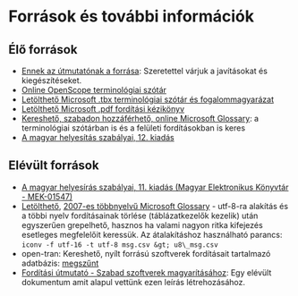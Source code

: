 # Források és további információk

## Élő források

- [Ennek az útmutatónak a forrása](https://gitlab.com/fsfhu/forditas-hogyan): Szeretettel várjuk a javításokat és kiegészítéseket.
- [Online OpenScope terminológiai szótár](https://bkil.github.io/openscope-dict-eng-hun/)
- [Letölthető Microsoft .tbx terminológiai szótár és fogalommagyarázat](https://microsoft.com/en-us/language/terminology)
- [Letölthető Microsoft .pdf fordítási kézikönyv](https://microsoft.com/en-us/language/StyleGuides)
- [Kereshető, szabadon hozzáférhető, online Microsoft Glossary](https://microsoft.com/en-us/language/Search): a terminológiai szótárban is és a felületi fordításokban is keres
- [A magyar helyesítás szabályai, 12. kiadás](https://helyesiras.mta.hu/helyesiras/default/akh12)

## Elévült források

- [A magyar helyesírás szabályai, 11. kiadás (Magyar Elektronikus Könyvtár - MEK-01547)](http://mek.oszk.hu/01500/01547/index.phtml)
- [Letölthető](https://web.archive.org/web/20070316004131/http://download.microsoft.com/download/f/7/8/f788e754-4107-4330-a468-c179168a846f/Microsoft_Terminology_20070130.zip), [2007-es többnyelvű Microsoft Glossary](https://web.archive.org/web/20070203195501/http://www.microsoft.com/globaldev/tools/MILSGlossary.mspx) - utf-8-ra alakítás és a többi nyelv fordításainak törlése (táblázatkezelők kezelik) után egyszerűen grepelhető, hasznos ha valami nagyon ritka kifejezés esetleges megfelelőit keressük. Az átalakításhoz használható parancs: `iconv -f utf-16 -t utf-8 msg.csv &gt; u8\_msg.csv`
- open-tran: Kereshető, nyílt forrású szoftverek fordításait tartalmazó adatbázis: [megszűnt](https://web.archive.org/web/20131126155048/http://open-tran.eu/dev.html)
- [Fordítási útmutató - Szabad szoftverek magyarításához](http://forditas.fsf.hu/html/Utmutato.html): Egy elévült dokumentum amit alapul vettünk ezen leírás létrehozásához.

<!--
- [PO-fájlok helyesírás-ellenőrzése](http://forditas.fsf.hu/huspell-po.html)
- [Fordítás HOGYAN](http://tldp.fsf.hu/Forditas-HOGYAN/Forditas-HOGYAN.html): a TLDP útmutatója
-->
